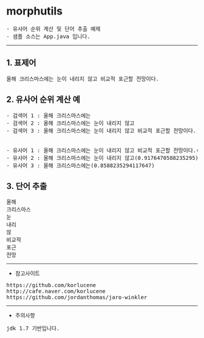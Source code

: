 # morphutils

<pre>
- 유사어 순위 계산 및 단어 추출 예제
- 샘플 소스는 App.java 입니다.
</pre>

<hr />

## 1. 표제어

<pre>
올해 크리스마스에는 눈이 내리지 않고 비교적 포근할 전망이다.
</pre>

## 2. 유사어 순위 계산 예

<pre>
- 검색어 1 : 올해 크리스마스에는
- 검색어 2 : 올해 크리스마스에는 눈이 내리지 않고
- 검색어 3 : 올해 크리스마스에는 눈이 내리지 않고 비교적 포근할 전망이다.


- 유사어 1 : 올해 크리스마스에는 눈이 내리지 않고 비교적 포근할 전망이다.(1.0)
- 유사어 2 : 올해 크리스마스에는 눈이 내리지 않고(0.9176470588235295)
- 유사어 3 : 올해 크리스마스에는(0.8588235294117647)
</pre>


## 3. 단어 추출 

<pre>
올해
크리스마스
눈
내리
않
비교적
포근
전망
</pre>


<hr />

* 참고사이트

<pre>
https://github.com/korlucene
http://cafe.naver.com/korlucene
https://github.com/jordanthomas/jaro-winkler
</pre>

<hr />

* 주의사항

<pre>
jdk 1.7 기반입니다.
</pre>
